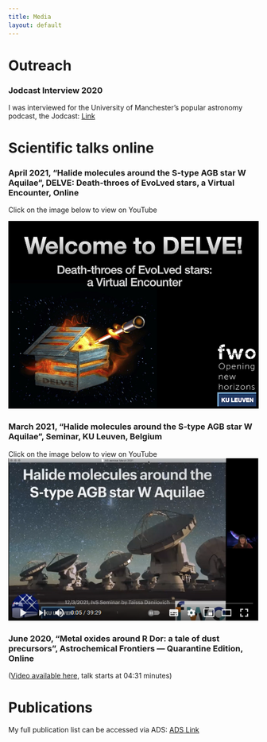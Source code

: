```yaml
---
title: Media
layout: default
---
```

# Outreach

### Jodcast Interview	2020  
I was interviewed for the University of Manchester’s popular astronomy podcast, the Jodcast: [Link](http://www.jodcast.net/archive/202011/)


# Scientific talks online

### April 2021, “Halide molecules around the S-type AGB star W Aquilae”, DELVE: Death-throes of EvoLved stars, a Virtual Encounter, Online 

Click on the image below to view on YouTube

[![YouTube link](images/Welcome_slide.jpg)](https://www.youtube.com/watch?v=4n2Bie8OAPQ&list=PLrGAIWCGSKlC9ja1CMZzzLWddWwbwwhty&index=4&t=1842s)

### March 2021, “Halide molecules around the S-type AGB star W Aquilae”, Seminar, KU Leuven, Belgium  
Click on the image below to view on YouTube
  [![YouTube link](images/2021HalideYoutube.png)](https://www.youtube.com/watch?v=MYOWS9t2cTE)

### June 2020, “Metal oxides around R Dor: a tale of dust precursors”, Astrochemical Frontiers — Quarantine Edition, Online 
([Video available here](https://harvard.zoom.us/rec/play/Va4QP2rsTVBDhjQWahuLON4Ueer-6eQgqxO6cz1h6TrPOSQqrNCeu9B5vLCOZLAz1zRuQyb5vxViylcJ.Rupfny5yW3i2afdq?continueMode=true&_x_zm_rtaid=aftFOQLpT8uDfgO8aKDicw.1619019940901.02161291930e40b8f6327a47ad77e0f0&_x_zm_rhtaid=589), talk starts at 04:31 minutes)

# Publications

My full publication list can be accessed via ADS: [ADS Link](http://tiny.cc/TDanilovichADS)
